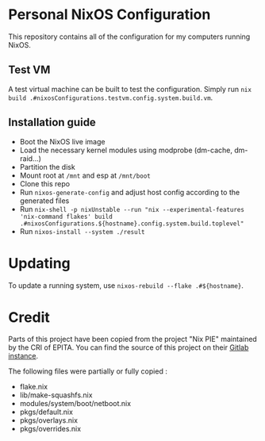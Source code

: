 # Personal NixOS Configuration

This repository contains all of the configuration for my computers running
NixOS.

## Test VM

A test virtual machine can be built to test the configuration. Simply run
``nix build .#nixosConfigurations.testvm.config.system.build.vm``.

## Installation guide

* Boot the NixOS live image
* Load the necessary kernel modules using modprobe (dm-cache, dm-raid...)
* Partition the disk
* Mount root at ``/mnt`` and esp at ``/mnt/boot``
* Clone this repo
* Run ``nixos-generate-config`` and adjust host config according to the
    generated files
* Run ``nix-shell -p nixUnstable --run "nix --experimental-features 'nix-command flakes' build .#nixosConfigurations.${hostname}.config.system.build.toplevel"``
* Run ``nixos-install --system ./result``

# Updating

To update a running system, use ``nixos-rebuild --flake .#${hostname}``.

# Credit

Parts of this project have been copied from the project "Nix PIE" maintained by
the CRI of EPITA. You can find the source of this project on their [Gitlab
instance](https://gitlab.cri.epita.fr/cri/infrastructure/nixpie).

The following files were partially or fully copied :
* flake.nix
* lib/make-squashfs.nix
* modules/system/boot/netboot.nix
* pkgs/default.nix
* pkgs/overlays.nix
* pkgs/overrides.nix
